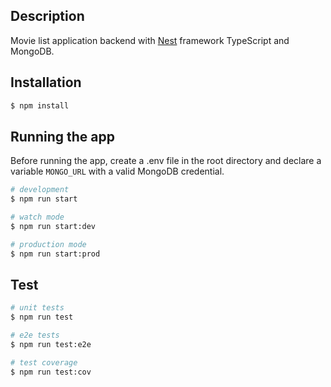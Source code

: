## Description

Movie list application backend with [Nest](https://github.com/nestjs/nest) framework TypeScript and MongoDB.

## Installation

```bash
$ npm install
```

## Running the app

Before running the app, create a .env file in the root directory and declare a variable `MONGO_URL` with a valid MongoDB credential.

```bash
# development
$ npm run start

# watch mode
$ npm run start:dev

# production mode
$ npm run start:prod
```

## Test

```bash
# unit tests
$ npm run test

# e2e tests
$ npm run test:e2e

# test coverage
$ npm run test:cov
```